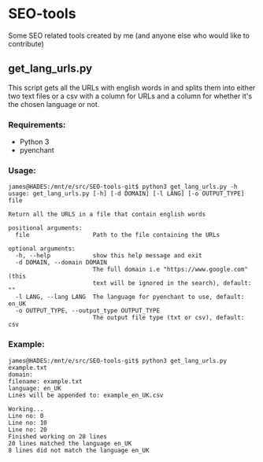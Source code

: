 # SEO-tools
Some SEO related tools created by me (and anyone else who would like to contribute)

## get_lang_urls.py
This script gets all the URLs with english words in and splits them into either two text files or a csv with a column for URLs and a column for whether it's the chosen language or not.

### Requirements:
* Python 3
* pyenchant

### Usage:
```
james@HADES:/mnt/e/src/SEO-tools-git$ python3 get_lang_urls.py -h
usage: get_lang_urls.py [-h] [-d DOMAIN] [-l LANG] [-o OUTPUT_TYPE] file

Return all the URLS in a file that contain english words

positional arguments:
  file                  Path to the file containing the URLs

optional arguments:
  -h, --help            show this help message and exit
  -d DOMAIN, --domain DOMAIN
                        The full domain i.e "https://www.google.com" (this
                        text will be ignored in the search), default: ""
  -l LANG, --lang LANG  The language for pyenchant to use, default: en_UK
  -o OUTPUT_TYPE, --output_type OUTPUT_TYPE
                        The output file type (txt or csv), default: csv
```

### Example:
```
james@HADES:/mnt/e/src/SEO-tools-git$ python3 get_lang_urls.py example.txt
domain:
filename: example.txt
language: en_UK
Lines will be appended to: example_en_UK.csv

Working...
Line no: 0
Line no: 10
Line no: 20
Finished working on 28 lines
20 lines matched the language en_UK
8 lines did not match the language en_UK
```
